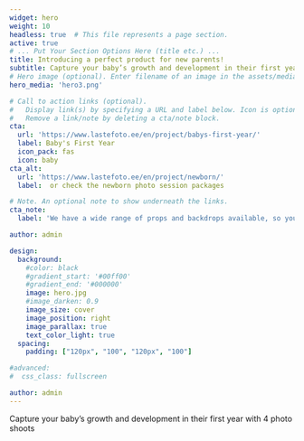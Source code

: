 ```yaml
---
widget: hero
weight: 10
headless: true  # This file represents a page section.
active: true
# ... Put Your Section Options Here (title etc.) ...
title: Introducing a perfect product for new parents!
subtitle: Capture your baby’s growth and development in their first year with 4 photo shoots
# Hero image (optional). Enter filename of an image in the assets/media/ folder.
hero_media: 'hero3.png'

# Call to action links (optional).
#   Display link(s) by specifying a URL and label below. Icon is optional for `cta`.
#   Remove a link/note by deleting a cta/note block.
cta:
  url: 'https://www.lastefoto.ee/en/project/babys-first-year/'
  label: Baby's First Year
  icon_pack: fas
  icon: baby
cta_alt:
  url: 'https://www.lastefoto.ee/en/project/newborn/'
  label:  or check the newborn photo session packages

# Note. An optional note to show underneath the links.
cta_note:
  label: 'We have a wide range of props and backdrops available, so you can create a truly unique photo session'

author: admin

design:
  background:
    #color: black
    #gradient_start: '#00ff00'
    #gradient_end: '#000000'
    image: hero.jpg
    #image_darken: 0.9
    image_size: cover
    image_position: right
    image_parallax: true
    text_color_light: true
  spacing:
    padding: ["120px", "100", "120px", "100"]

#advanced:
#  css_class: fullscreen

author: admin
---
```

Capture your baby’s growth and development in their first year with 4 photo shoots
